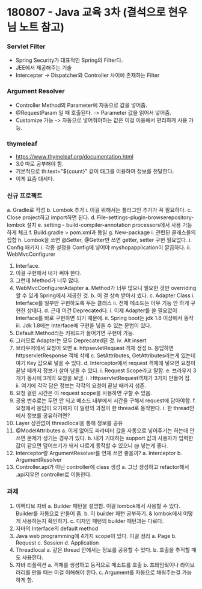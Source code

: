 # 180807 - Java 교육 3차 (결석으로 현우님 노트 참고)

### Servlet Filter
* Spring Security가 대표적인 Spring의 Filter다.
* JEE에서 제공해주는 기술
* Intercepter -> Dispatcher와 Controller 사이에 존재하는 Filter

### Argument Resolver
* Controller Method의 Parameter에 자동으로 값을 넣어줌.
* @RequestParam 일 때 호출된다. -> Parameter 값을 읽어서 넣어줌.
* Customize 가능 -> 자동으로 넣어줘야하는 값은 이걸 이용해서 편리하게 사용 가능.

### thymeleaf
* https://www.thymeleaf.org/documentation.html
* 3.0 따로 공부해야 함.
* 기본적으로 th:text="${count}" 같이 태그를 이용하여 정보를 전달한다.
* 이게 요즘 대세다.

### 신규 프로젝트
a.	Gradle로 작성
b.	Lombok 추가
i.	이걸 위해서는 플러그인 추가가 꼭 필요하다.
c.	Close project하고 import하면 된다.
d.	File-settings-plugin-browserepository-lombok 설치
e.	setting - build-compiler-annotation processors에서 사용 가능하게 체크
f.	Build.gradle > pom.xml과 동일
g.	New-package
i.	관련된 클래스들의 집합
h.	Lombok을 쓰면 @Setter, @Getter만 쓰면 getter, setter 구현 필요없다.
i.	Config 패키지
i.	각종 설정을 Config에 넣어야 myshopapplication이 깔끔하다.
ii.	WebMvcConfigurer
1.	Interface.
2.	이걸 구현해서 내가 써야 한다.
3.	그런데 Method가 너무 많다.
4.	WebMvcConfigurerAdapter
a.	Method가 너무 많으니 필요한 것만 overriding 할 수 있게 Spring에서 제공한 것.
b.	이 걸 상속 받아서 썼다.
c.	Adapter Class
i.	Interface를 일부만 구현하도록 두는 클래스
ii.	전체 메소드는 아무 기능 안 하게 구현한 상태다.
d.	근데 이건 Deprecated다.
i.	이제 Adapter를 쓸 필요없이 Interface를 바로 구현하면 되기 때문에.
ii.	Spring boot는 jdk 1.8 이상에서 동작
iii.	Jdk 1.8에는 Interface에 구현을 넣을 수 있는 문법이 있다.
1.	Default Method라는 키워드가 들어가면 구현이 가능.
2.	그러므로 Adapter는 모두 Deprecated된 것.
iv.	Alt insert
5.	브라우저에서 요청이 오면
a.	httpsevletRequest 객체 생성
b.	응답하면 httpservletResponse 객체 삭제
c.	SetAttributes, GetAttributes라는게 있는데 여기 Key 값으로 넣을 수 있다.
d.	Interceptor에서 request 객체에 넣으면 요청이 끝날 때까지 정보가 살아 남을 수 있다.
i.	Request Scope라고 말함.
e.	브라우저 3개가 동시에 3개의 요청을 보냄.
i.	HttpservletRequest객체가 3가지 만들어 짐.
ii.	여기에 각각 담은 정보는 각각의 요청이 끝날 때까지 생존.
1.	요청 걸린 시간은 이 request scope을 사용하면 구할 수 있음.
2.	공용 변수로는 두면 안 되고 메소드 내부에서 시간을 구해서 request에 담아야함.
f.	요청에서 응답이 오기까지 이 일련의 과정이 한 thread로 동작한다.
i.	한 thread안에서 정보를 공유하려면?
1.	Layer 상관없이 threadlocal을 통해 정보를 공유
6.	@ModelAttributes
a.	이게 없어도 파라미터 값을 자동으로 넣어주기는 하는데 안 쓰면 문제가 생기는 경우가 있다.
b.	내가 기대하는 support 값과 사용자가 입력한 값이 같으면 덮어쓰기가 돼서 다르게 동작할 수 있으니 @ 넣는게 좋다.
7.	Interceptor랑 ArgumentResolver를 언제 쓰면 좋을까?
a.	Interceptor
b.	ArgumentResolver
8.	Controller.api가 아닌 controller에 class 생성
a.	그냥 생성하고 refactor해서 .api지우면 controller로 이동한다.

### 과제
1.	이펙티브 자바
a.	Builder 패턴을 설명함. 이걸 lombok에서 사용할 수 있다. Builder를 자동으로 만들어 줌.
b.	이 builder 패턴 공부하기. & lombok에서 어떻게 사용하는지 확인하기.
c.	디자인 패턴의 builder 패턴과는 다르다.
2.	자바의 Interface의 default method
3.	Java web programming에 4가지 scope이 있다. 이걸 정리
a.	Page
b.	Request
c.	Session
d.	Application
4.	Threadlocal
a.	같은 thread 안에서는 정보를 공유할 수 있다.
b.	호출을 추적할 때도 사용한다.
5.	자바 리플렉션
a.	객체를 생성하고 동적으로 메소드를 호출
b.	프레임웍이나 라이브러리를 만들 때는 이걸 이해해야 한다.
c.	Argument를 자동으로 채워주는걸 가능하게 함.
